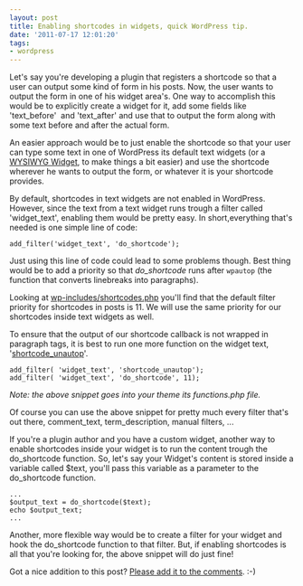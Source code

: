```yaml
---
layout: post
title: Enabling shortcodes in widgets, quick WordPress tip.
date: '2011-07-17 12:01:20'
tags:
- wordpress
---
```


Let's say you're developing a plugin that registers a shortcode so that a user can output some kind of form in his posts. Now, the user wants to output the form in one of his widget area's. One way to accomplish this would be to explicitly create a widget for it, add some fields like 'text_before'  and 'text_after' and use that to output the form along with some text before and after the actual form.

An easier approach would be to just enable the shortcode so that your user can type some text in one of WordPress its default text widgets (or a <a href="http://dannyvankooten.com/wordpress-plugins/wysiwyg-widgets/">WYSIWYG Widget</a>, to make things a bit easier) and use the shortcode wherever he wants to output the form, or whatever it is your shortcode provides.

By default, shortcodes in text widgets are not enabled in WordPress. However, since the text from a text widget runs trough a filter called 'widget_text', enabling them would be pretty easy. In short,everything that's needed is one simple line of code:

```php?start_inline=1
add_filter('widget_text', 'do_shortcode');
```

Just using this line of code could lead to some problems though. Best thing would be to add a priority so that <em>do_shortcode</em> runs after `wpautop` (the function that converts linebreaks into paragraphs). 

Looking at <a href="http://core.trac.wordpress.org/browser/tags/3.2.1/wp-includes/shortcodes.php#L296">wp-includes/shortcodes.php</a> you'll find that the default filter priority for shortcodes in posts is 11. We will use the same priority for our shortcodes inside text widgets as well.

To ensure that the output of our shortcode callback is not wrapped in paragraph tags, it is best to run one more function on the widget text, '<a href="http://core.trac.wordpress.org/browser/tags/3.2.1/wp-includes/formatting.php#L235">shortcode_unautop</a>'.

```php?start_inline=1
add_filter( 'widget_text', 'shortcode_unautop');
add_filter( 'widget_text', 'do_shortcode', 11);
```

<em>Note: the above snippet goes into your theme its <em>functions.php</em> file.</em>

Of course you can use the above snippet for pretty much every filter that's out there, comment_text, term_description, manual filters, ... 

If you're a plugin author and you have a custom widget, another way to enable shortcodes inside your widget is to run the content trough the do_shortcode function. So, let's say your Widget's content is stored inside a variable called $text, you'll pass this variable as a parameter to the do_shortcode function.

```php?start_inline=1
...
$output_text = do_shortcode($text);
echo $output_text;
...
```

Another, more flexible way would be to create a filter for your widget and hook the do_shortcode function to that filter. But, if enabling shortcodes is all that you're looking for, the above snippet will do just fine!

Got a nice addition to this post? <a href="#respond">Please add it to the comments</a>. :-)
